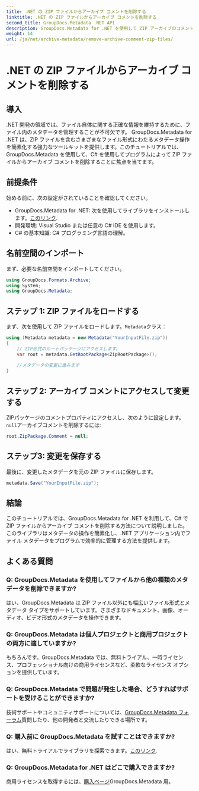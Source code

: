 ```yaml
---
title: .NET の ZIP ファイルからアーカイブ コメントを削除する
linktitle: .NET の ZIP ファイルからアーカイブ コメントを削除する
second_title: GroupDocs.Metadata .NET API
description: GroupDocs.Metadata for .NET を使用して ZIP アーカイブのコメントを削除する方法を学びます。メタデータ管理スキルを強化します。
weight: 14
url: /ja/net/archive-metadata/remove-archive-comment-zip-files/
---
```


# .NET の ZIP ファイルからアーカイブ コメントを削除する

## 導入
.NET 開発の領域では、ファイル自体に関する正確な情報を維持するために、ファイル内のメタデータを管理することが不可欠です。 GroupDocs.Metadata for .NET は、ZIP ファイルを含むさまざまなファイル形式にわたるメタデータ操作を簡素化する強力なツールキットを提供します。このチュートリアルでは、GroupDocs.Metadata を使用して、C# を使用してプログラムによって ZIP ファイルからアーカイブ コメントを削除することに焦点を当てます。 
## 前提条件
始める前に、次の設定がされていることを確認してください。
-  GroupDocs.Metadata for .NET: 次を使用してライブラリをインストールします。[このリンク](https://releases.groupdocs.com/metadata/net/).
- 開発環境: Visual Studio または任意の C# IDE を使用します。
- C# の基本知識: C# プログラミング言語の理解。

## 名前空間のインポート
まず、必要な名前空間をインポートしてください。
```csharp
using GroupDocs.Formats.Archive;
using System;
using GroupDocs.Metadata;
```

## ステップ 1: ZIP ファイルをロードする
まず、次を使用して ZIP ファイルをロードします。`Metadata`クラス：
```csharp
using (Metadata metadata = new Metadata("YourInputFile.zip"))
{
    // ZIP形式のルートパッケージにアクセスします。
    var root = metadata.GetRootPackage<ZipRootPackage>();
    
    //メタデータの変更に進みます
}
```
## ステップ 2: アーカイブ コメントにアクセスして変更する
ZIPパッケージのコメントプロパティにアクセスし、次のように設定します。`null`アーカイブコメントを削除するには:
```csharp
root.ZipPackage.Comment = null;
```
## ステップ3: 変更を保存する
最後に、変更したメタデータを元の ZIP ファイルに保存します。
```csharp
metadata.Save("YourInputFile.zip");
```

## 結論
このチュートリアルでは、GroupDocs.Metadata for .NET を利用して、C# で ZIP ファイルからアーカイブ コメントを削除する方法について説明しました。このライブラリはメタデータの操作を簡素化し、.NET アプリケーション内でファイル メタデータをプログラムで効率的に管理する方法を提供します。

## よくある質問
### Q: GroupDocs.Metadata を使用してファイルから他の種類のメタデータを削除できますか?
はい、GroupDocs.Metadata は ZIP ファイル以外にも幅広いファイル形式とメタデータ タイプをサポートしています。さまざまなドキュメント、画像、オーディオ、ビデオ形式のメタデータを操作できます。
### Q: GroupDocs.Metadata は個人プロジェクトと商用プロジェクトの両方に適していますか?
もちろんです。GroupDocs.Metadata では、無料トライアル、一時ライセンス、プロフェッショナル向けの商用ライセンスなど、柔軟なライセンス オプションを提供しています。
### Q: GroupDocs.Metadata で問題が発生した場合、どうすればサポートを受けることができますか?
技術サポートやコミュニティサポートについては、[GroupDocs.Metadata フォーラム](https://forum.groupdocs.com/c/metadata/14)質問したり、他の開発者と交流したりできる場所です。
### Q: 購入前に GroupDocs.Metadata を試すことはできますか?
はい、無料トライアルでライブラリを探索できます。[このリンク](https://releases.groupdocs.com/).
### Q: GroupDocs.Metadata for .NET はどこで購入できますか?
商用ライセンスを取得するには、[購入ページ](https://purchase.groupdocs.com/buy)GroupDocs.Metadata 用。